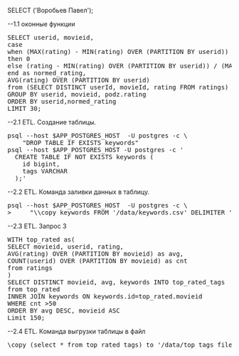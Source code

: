 SELECT ('Воробьев Павел');

--1.1 оконные функции
<pre>
SELECT userid, movieid,
case
when (MAX(rating) - MIN(rating) OVER (PARTITION BY userid)) = 0
then 0
else (rating - MIN(rating) OVER (PARTITION BY userid)) / (MAX(rating) - MIN(rating) OVER (PARTITION BY userid))
end as normed_rating,
AVG(rating) OVER (PARTITION BY userid)
from (SELECT DISTINCT userId, movieId, rating FROM ratings) as podz
GROUP BY userid, movieid, podz.rating
ORDER BY userid,normed_rating
LIMIT 30;
</pre>

--2.1 ETL. Создание таблицы.
<pre>
psql --host $APP_POSTGRES_HOST  -U postgres -c \
    "DROP TABLE IF EXISTS keywords"
psql --host $APP_POSTGRES_HOST -U postgres -c '
  CREATE TABLE IF NOT EXISTS keywords (
    id bigint,
    tags VARCHAR
  );'
</pre>

--2.2 ETL. Команда заливки данных в таблицу.
<pre>
psql --host $APP_POSTGRES_HOST  -U postgres -c \
>     "\\copy keywords FROM '/data/keywords.csv' DELIMITER ',' CSV HEADER"
</pre>

--2.3 ETL. Запрос 3
<pre>
WITH top_rated as(
SELECT movieid, userid, rating,
AVG(rating) OVER (PARTITION BY movieid) as avg,
COUNT(userid) OVER (PARTITION BY movieid) as cnt
from ratings
)
SELECT DISTINCT movieid, avg, keywords INTO top_rated_tags
from top_rated
INNER JOIN keywords ON keywords.id=top_rated.movieid
WHERE cnt >50
ORDER BY avg DESC, movieid ASC
Limit 150;
</pre>

--2.4 ETL. Команда выгрузки таблицы в файл
<pre>
\copy (select * from top_rated_tags) to '/data/top_tags_file.tsv' with  delimiter as E'\t';
</pre>
